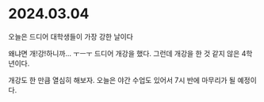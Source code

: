 # 2024.03.04

오늘은 드디어 대학생들이 가장 강한 날이다

왜냐면 개!강!하니까... ㅜㅡㅜ 드디어 개강을 했다. 그런데 개강을 한 것 같지 않은 4학년이다.

개강도 한 만큼 열심히 해보자. 오늘은 야간 수업도 있어서 7시 반에 마무리가 될 예정이다.
